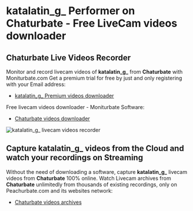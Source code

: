 # katalatin_g_ Performer on Chaturbate - Free LiveCam videos downloader

## Chaturbate Live Videos Recorder

Monitor and record livecam videos of **katalatin_g_** from **Chaturbate** with Moniturbate.com
Get a premium trial for free by just and only registering with your Email address:
* [katalatin_g_ Premium videos downloader](https://moniturbate.com/request-demo-licence-key.html)

Free livecam videos downloader - Moniturbate Software:
* [Chaturbate videos downloader](https://moniturbate.com/moniturbate-download-software.html)

![katalatin_g_ livecam videos recorder](https://peachurnet.com/templates/moniturbate-software.png)


## Capture katalatin_g_ videos from the Cloud and watch your recordings on Streaming

Without the need of downloading a software, capture **katalatin_g_** livecam videos from **Chaturbate** 100% online.
Watch Livecam archives from **Chaturbate** unlimitedly from thousands of existing recordings, only on Peachurbate.com and its websites network:
* [Chaturbate videos archives](https://peachurnet.com/)